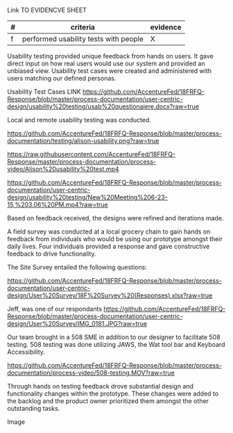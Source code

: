 Link TO EVIDENCVE SHEET

|#|criteria|evidence|
|-------|---------------|------------------|
|f|performed usability tests with people|X|

Usability testing provided unique feedback from hands on users.  It gave direct input on how real users would use our system and provided an unbiased view.  Usability test cases were created and administered with users matching our defined personas.   

Usability Test Cases
LINK
https://github.com/AccentureFed/18FRFQ-Response/blob/master/process-documentation/user-centric-design/usability%20testing/usab%20questionaiere.docx?raw=true


Local and remote usability testing was conducted. 

https://github.com/AccentureFed/18FRFQ-Response/blob/master/process-documentation/testing/alison-usability.png?raw=true

https://raw.githubusercontent.com/AccentureFed/18FRFQ-Response/master/process-documentation/process-video/Alison%20usability%20test.mp4

https://github.com/AccentureFed/18FRFQ-Response/blob/master/process-documentation/user-centric-design/usability%20testing/New%20Meeting%206-23-15,%203.06%20PM.mp4?raw=true

Based on feedback received, the designs were refined and iterations made. 

A field survey was conducted at a local grocery chain to gain hands on feedback from individuals who would be using our prototype amongst their daily lives.  Four individuals provided a response and gave constructive feedback to drive functionality. 

The Site Survey entailed the following questions:

https://github.com/AccentureFed/18FRFQ-Response/blob/master/process-documentation/user-centric-design/User%20Survey/18F%20Survey%20(Responses).xlsx?raw=true

Jeff, was one of our respondants 
https://github.com/AccentureFed/18FRFQ-Response/blob/master/process-documentation/user-centric-design/User%20Survey/IMG_0181.JPG?raw=true

Our team brought in a 508 SME in addition to our designer to facilitate 508 testing.   508 testing was done utilizing JAWS, the Wat tool bar and Keyboard Accessibility. 

https://github.com/AccentureFed/18FRFQ-Response/blob/master/process-documentation/process-video/508-testing.MOV?raw=true

Through hands on testing feedback drove substantial design and functionality changes within the prototype. These changes were added to the backlog and the product owner prioritized them amongst the other outstanding tasks. 

Image
